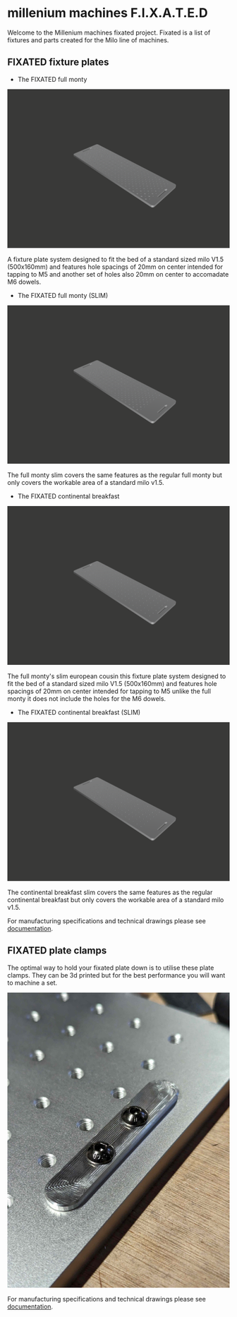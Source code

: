 # millenium machines F.I.X.A.T.E.D


Welcome to the Millenium machines fixated project. Fixated is a list of fixtures and parts created for the Milo line of machines.

## FIXATED fixture plates  

- The FIXATED full monty

![The FIXATED full monty](images/Full-monty.PNG)

A fixture plate system designed to fit the bed of a standard sized milo V1.5 (500x160mm) and features 
hole spacings of 20mm on center intended for tapping to M5 and another set of holes also 20mm on center to accomadate M6 dowels.

- The FIXATED full monty (SLIM)

![The FIXATED full monty slim](images/Full-monty-slim.png)

The full monty slim covers the same features as the regular full monty but only covers the workable area of a standard milo v1.5.

- The FIXATED continental breakfast 

![The FIXATED Continental breakfast](images/The-continental-Breakfast.png)

The full monty's slim european cousin this fixture plate system designed to fit the bed of a standard sized milo V1.5 (500x160mm) and features hole spacings of 20mm on center intended for tapping to M5 unlike the full monty it does not include the holes for the M6 dowels.

- The FIXATED continental breakfast (SLIM)

![The FIXATED Continental breakfast](images/The-slim-continental-Breakfast.png)

The continental breakfast slim covers the same features as the regular continental breakfast but only covers the workable area of a standard milo v1.5.

For manufacturing specifications and technical drawings please see [documentation](docs/README.md).

## FIXATED plate clamps

The optimal way to hold your fixated plate down is to utilise these plate clamps. They can be 3d printed but for the best performance you will want to machine a set.

![The FIXATED Continental breakfast](images/machined-clamp.jpg)

For manufacturing specifications and technical drawings please see [documentation](/docs/Machined%20plate%20clamps/README.md).